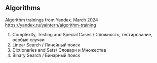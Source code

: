 ## Algorithms
Algorithm trainings from Yandex. March 2024
https://yandex.ru/yaintern/algorithm-training


1. Complexity, Testing and Special Cases / Сложность, тестирование, особые случаи
2. Linear Search / Линейный поиск
3. Dictionaries and Sets/ Словари и Множества
4. Binary Search / Бинарный поиск